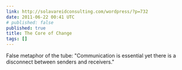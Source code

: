 ```yaml
---
link: http://solavareidconsulting.com/wordpress/?p=732
date: 2011-06-22 00:41 UTC
# published: false
published: true
title: The Core of Change
tags: []
---
```


False metaphor of the tube: "Communication is essential yet there is a disconnect between senders and receivers."
